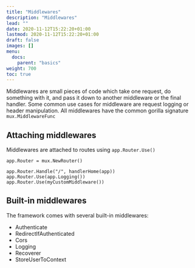 ```yaml
---
title: "Middlewares"
description: "Middlewares"
lead: ""
date: 2020-11-12T15:22:20+01:00
lastmod: 2020-11-12T15:22:20+01:00
draft: false
images: []
menu: 
  docs:
    parent: "basics"
weight: 700
toc: true
---
```


Middlewares are small pieces of code which take one request, do something with it,
and pass it down to another middleware or the final handler.
Some common use cases for middleware are request logging or header manipulation.
All middlewares have the common gorilla signature `mux.MiddlewareFunc`

## Attaching middlewares

Middlewares are attached to routes using ```app.Router.Use()```

```
app.Router = mux.NewRouter()

app.Router.Handle("/", handlerHome(app))
app.Router.Use(app.Logging())
app.Router.Use(myCustomMiddleware())
```

## Built-in middlewares
The framework comes with several built-in middlewares:

- Authenticate
- RedirectIfAuthenticated
- Cors
- Logging
- Recoverer
- StoreUserToContext
